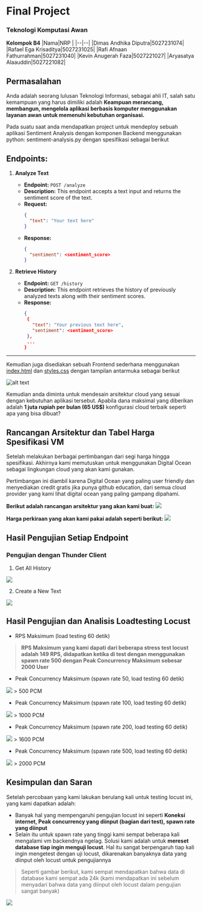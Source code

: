 # Final Project

### Teknologi Komputasi Awan

**Kelompok B4**
|Nama|NRP |
|--|--|
|Dimas Andhika Diputra|5027231074|
|Rafael Ega Krisaditya|5027231025|
|Rafi Afnaan Fathurrahman|5027231040|
|Kevin Anugerah Faza|5027221027|
|Aryasatya Alaauddin|5027221082|

## Permasalahan

Anda adalah seorang lulusan Teknologi Informasi, sebagai ahli IT, salah satu kemampuan yang harus dimiliki adalah **Keampuan merancang, membangun, mengelola aplikasi berbasis komputer menggunakan layanan awan untuk memenuhi kebutuhan organisasi.**

Pada suatu saat anda mendapatkan project untuk mendeploy sebuah aplikasi Sentiment Analysis dengan komponen Backend menggunakan python: sentiment-analysis.py dengan spesifikasi sebagai berikut

## Endpoints:

1. **Analyze Text**

   - **Endpoint:** `POST /analyze`
   - **Description:** This endpoint accepts a text input and returns the sentiment score of the text.
   - **Request:**
     ```json
     {
       "text": "Your text here"
     }
     ```
   - **Response:**
     ```json
     {
       "sentiment": <sentiment_score>
     }
     ```

2. **Retrieve History**
   - **Endpoint:** `GET /history`
   - **Description:** This endpoint retrieves the history of previously analyzed texts along with their sentiment scores.
   - **Response:**
     ```json
     {
      {
        "text": "Your previous text here",
        "sentiment": <sentiment_score>
      },
      ...
     }
     ```

---

Kemudian juga disediakan sebuah Frontend sederhana menggunakan [index.html](/Resources/FE/index.html) dan [styles.css](/Resources/FE/styles.css) dengan tampilan antarmuka sebagai berikut

![alt text](image.png)

Kemudian anda diminta untuk mendesain arsitektur cloud yang sesuai dengan kebutuhan aplikasi tersebut. Apabila dana maksimal yang diberikan adalah **1 juta rupiah per bulan (65 US$)**
konfigurasi cloud terbaik seperti apa yang bisa dibuat?

## Rancangan Arsitektur dan Tabel Harga Spesifikasi VM

Setelah melakukan berbagai pertimbangan dari segi harga hingga spesifikasi. Akhirnya kami memutuskan untuk menggunakan Digital Ocean sebagai lingkungan cloud yang akan kami gunakan.

Pertimbangan ini diambil karena Digital Ocean yang paling user friendly dan menyediakan credit gratis jika punya github education, dari semua cloud provider yang kami lihat digital ocean yang paling gampang dipahami.

**Berikut adalah rancangan arsitektur yang akan kami buat:**
<img src="./rancangan.png"/>

**Harga perkiraan yang akan kami pakai adalah seperti berikut:**
<img src="./harga.png" />

## Hasil Pengujian Setiap Endpoint

### Pengujian dengan Thunder Client

1. Get All History

<img src="./getprod.png" />

2. Create a New Text

<img src="./postprod.png" />

## Hasil Pengujian dan Analisis Loadtesting Locust

- RPS Maksimum (load testing 60 detik)

> **RPS Maksimum yang kami dapati dari beberapa stress test locust adalah 149 RPS, didapatkan ketika di test dengan menggunakan spawn rate 500 dengan Peak Concurrency Maksimum sebesar 2000 User**

- Peak Concurrency Maksimum (spawn rate 50, load testing 60 detik)

<img src="./500(50).jpg" />
> 500 PCM

- Peak Concurrency Maksimum (spawn rate 100, load testing 60 detik)

<img src="./1000(100).jpg" />
> 1000 PCM

- Peak Concurrency Maksimum (spawn rate 200, load testing 60 detik)

<img src="./1600(200).jpg" />
> 1600 PCM

- Peak Concurrency Maksimum (spawn rate 500, load testing 60 detik)

<img src="./2000(500).png" />
> 2000 PCM

## Kesimpulan dan Saran

Setelah percobaan yang kami lakukan berulang kali untuk testing locust ini, yang kami dapatkan adalah:

- Banyak hal yang mempengaruhi pengujian locust ini seperti **Koneksi internet, Peak concurrency yang diinput (bagian dari test), spawn rate yang diinput**
- Selain itu untuk spawn rate yang tinggi kami sempat beberapa kali mengalami vm backendnya ngelag. Solusi kami adalah untuk **mereset database tiap ingin menguji locust**. Hal itu sangat berpengaruh tiap kali ingin mengetest dengan uji locust, dikarenakan banyaknya data yang diinput oleh locust untuk pengujiannya

> Seperti gambar berikut, kami sempat mendapatkan bahwa data di database kami sempat ada 24k (kami mendapatkan ini sebelum menyadari bahwa data yang diinput oleh locust dalam pengujian sangat banyak)

<img src="./banyak.jpg" />
